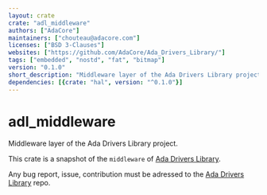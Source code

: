 ```yaml
---
layout: crate
crate: "adl_middleware"
authors: ["AdaCore"]
maintainers: ["chouteau@adacore.com"]
licenses: ["BSD 3-Clauses"]
websites: ["https://github.com/AdaCore/Ada_Drivers_Library/"]
tags: ["embedded", "nostd", "fat", "bitmap"]
version: "0.1.0"
short_description: "Middleware layer of the Ada Drivers Library project"
dependencies: [{crate: "hal", version: "^0.1.0"}]
---
```

# adl_middleware

Middleware layer of the Ada Drivers Library project.

This crate is a snapshot of the `middleware` of [Ada Drivers
Library](https://github.com/AdaCore/Ada_Drivers_Library/tree/master/middleware).

Any bug report, issue, contribution must be adressed to the [Ada Drivers
Library](https://github.com/AdaCore/Ada_Drivers_Library/) repo.



